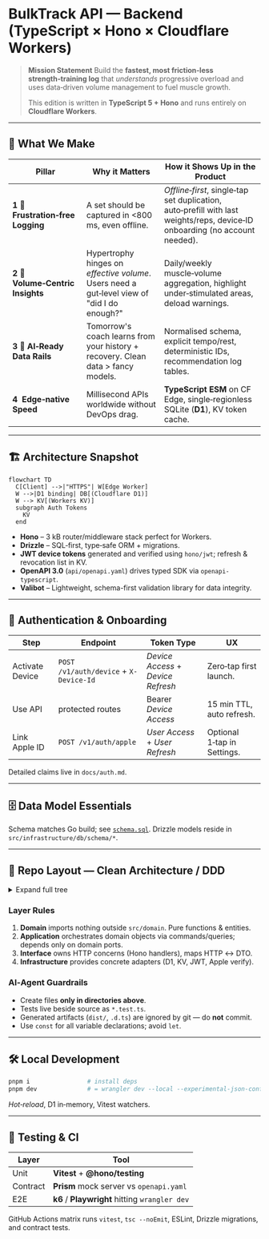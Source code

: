 # BulkTrack API — Backend (TypeScript × Hono × Cloudflare Workers)

> **Mission Statement** Build the **fastest, most friction‑less strength‑training log** that *understands* progressive overload and
> uses data‑driven volume management to fuel muscle growth.
>
> This edition is written in **TypeScript 5 + Hono** and runs entirely on **Cloudflare Workers**.

---

## 🧐 What We Make

| Pillar                            | Why it Matters                                                                               | How it Shows Up in the Product                                                                                              |
| --------------------------------- | -------------------------------------------------------------------------------------------- | --------------------------------------------------------------------------------------------------------------------------- |
| **1 📓 Frustration‑free Logging** | A set should be captured in <800 ms, even offline.                                           | *Offline‑first*, single‑tap set duplication, auto‑prefill with last weights/reps, device‑ID onboarding (no account needed). |
| **2 🧮 Volume‑Centric Insights**  | Hypertrophy hinges on *effective volume*. Users need a gut‑level view of "did I do enough?" | Daily/weekly muscle‑volume aggregation, highlight under‑stimulated areas, deload warnings.                                  |
| **3 🤖 AI‑Ready Data Rails**      | Tomorrow's coach learns from your history + recovery. Clean data > fancy models.             | Normalised schema, explicit tempo/rest, deterministic IDs, recommendation log tables.                                       |
| **4 ️ Edge‑native Speed**       | Millisecond APIs worldwide without DevOps drag.                                              | **TypeScript ESM** on CF Edge, single‑regionless SQLite (**D1**), KV token cache.                                           |

---

## 🏗️ Architecture Snapshot

```mermaid
flowchart TD
  C[Client] -->|"HTTPS"| W[Edge Worker]
  W -->|D1 binding| DB[(Cloudflare D1)]
  W --> KV[(Workers KV)]
  subgraph Auth Tokens
    KV
  end
```

* **Hono** – 3 kB router/middleware stack perfect for Workers.
* **Drizzle** – SQL‑first, type‑safe ORM + migrations.
* **JWT device tokens** generated and verified using `hono/jwt`; refresh & revocation list in KV.
* **OpenAPI 3.0** (`api/openapi.yaml`) drives typed SDK via `openapi-typescript`.
* **Valibot** – Lightweight, schema-first validation library for data integrity.

---

## 🔑 Authentication & Onboarding

| Step            | Endpoint                               | Token Type                         | UX                          |
| --------------- | -------------------------------------- | ---------------------------------- | --------------------------- |
| Activate Device | `POST /v1/auth/device` + `X-Device-Id` | *Device Access* + *Device Refresh* | Zero‑tap first launch.      |
| Use API         | protected routes                       | Bearer *Device Access*             | 15 min TTL, auto refresh.   |
| Link Apple ID   | `POST /v1/auth/apple`                  | *User Access* + *User Refresh*     | Optional 1‑tap in Settings. |

Detailed claims live in `docs/auth.md`.

---

## 🗄️ Data Model Essentials

Schema matches Go build; see [`schema.sql`](schema.sql). Drizzle models reside in `src/infrastructure/db/schema/*`.

---

## 📂 Repo Layout — Clean Architecture / DDD

<details>
<summary> Expand full tree</summary>

```text
├── src/
│   ├── domain/                    # Pure business logic (no runtime imports)
│   │   ├── exercise/
│   │   │   ├── entity.ts
│   │   │   ├── repository.ts      # interface / port
│   │   │   └── service.ts
│   │   ├── workout/
│   │   │   ├── entity.ts
│   │   │   └── service.ts
│   │   └── shared/vo/             # Value objects (IDs, units) – Zod‑validated
│   ├── app/                       # Application layer (CQRS)
│   │   ├── command/
│   │   │   ├── exercise/
│   │   │   │   └── createExercise.ts
│   │   │   └── session/
│   │   │       ├── startSession.ts
│   │   │       └── finishSession.ts
│   │   ├── query/
│   │   │   └── exercise/
│   │   │       └── searchExercise.ts
│   │   ├── dto/
│   │   └── errors/
│   ├── interface/                 # Delivery layer
│   │   └── http/
│   │       ├── router.ts          # Hono router composition
│   │       ├── middleware/
│   │       │   ├── auth.ts
│   │       │   ├── cors.ts
│   │       │   └── logging.ts
│   │       └── handlers/
│   │           ├── auth/
│   │           │   ├── device.ts
│   │           │   └── apple.ts
│   │           ├── exercise/
│   │           │   ├── create.ts
│   │           │   └── search.ts
│   │           ├── session/
│   │           │   ├── start.ts
│   │           │   ├── finish.ts
│   │           │   └── sets.ts
│   │           └── dashboard/stats.ts
│   └── infrastructure/
│       ├── db/
│       │   ├── drizzle.ts          # D1 connector + Drizzle client
│       │   └── schema.ts
│       ├── kv/tokenStore.ts
│       ├── auth/jwtService.ts
│       └── logging/logger.ts
├── drizzle/                        # Migration files
├── api/
│   └── openapi.yaml
├── docs/
│   ├── auth.md
│   └── architecture.md
├── tests/
│   ├── unit/
│   ├── integration/
│   └── e2e/
├── scripts/
│   └── gen-openapi-types.sh
├── wrangler.toml
├── tsconfig.json
├── package.json
└── README.md
```
</details>

### Layer Rules

1. **Domain** imports nothing outside `src/domain`. Pure functions & entities.
2. **Application** orchestrates domain objects via commands/queries; depends only on domain ports.
3. **Interface** owns HTTP concerns (Hono handlers), maps HTTP ↔ DTO.
4. **Infrastructure** provides concrete adapters (D1, KV, JWT, Apple verify).

### AI‑Agent Guardrails

* Create files **only in directories above**.
* Tests live beside source as `*.test.ts`.
* Generated artifacts (`dist/`, `.d.ts`) are ignored by git — do **not** commit.
* Use `const` for all variable declarations; avoid `let`.

---

## 🛠️ Local Development

```bash
pnpm i                # install deps
pnpm dev              # = wrangler dev --local --experimental-json-config
```

*Hot‑reload*, D1 in‑memory, Vitest watchers.

---

## 🧪 Testing & CI

| Layer    | Tool                                           |
| -------- | ---------------------------------------------- |
| Unit     | **Vitest** + **@hono/testing**                 |
| Contract | **Prism** mock server vs `openapi.yaml`        |
| E2E      | **k6** / **Playwright** hitting `wrangler dev` |

GitHub Actions matrix runs `vitest`, `tsc --noEmit`, ESLint, Drizzle migrations, and contract tests.
